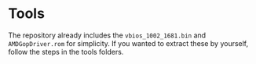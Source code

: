 # Tools

The repository already includes the `vbios_1002_1681.bin` and `AMDGopDriver.rom` for simplicity. If you wanted to extract these by yourself, follow the steps in the tools folders.